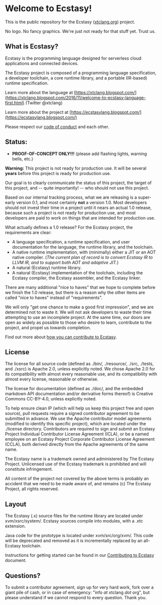 # Welcome to Ecstasy! #

This is the public repository for the Ecstasy ([xtclang.org](http://xtclang.org/)) project.

No logo. No fancy graphics. We're just not ready for that stuff yet. Trust us.

## What is Ecstasy?

Ecstasy is the programming language designed for serverless cloud applications and connected devices.

The Ecstasy project is composed of a programming language specification, a developer toolchain, a core runtime library, and a portable (IR-based) runtime specification.

Learn more about the language at [https://xtclang.blogspot.com/](https://xtclang.blogspot.com/2016/11/welcome-to-ecstasy-language-first.html) (Twitter @xtclang)

Learn more about the project at [https://ecstasylang.blogspot.com/](https://ecstasylang.blogspot.com/)

Please respect our [code of conduct](CODE_OF_CONDUCT.md) and each other.

## Status:

- **PROOF-OF-CONCEPT ONLY!!!** (please add flashing lights, warning bells, etc.)

**Warning:** This project is not ready for production use. It will be several **years** before this project is ready for production use.

Our goal is to clearly communicate the status of this project, the target of this project, and -- quite importantly! -- who should not use this project.

Based on our internal tracking process, what we are releasing is a super-early version 0.1, and most certainly **not** a version 1.0. Most developers should not invest their time in a project until it nears an actual 1.0 release, because such a project is not ready for production use, and most developers are paid to work on things that are intended for production use.

What actually defines a 1.0 release? For the Ecstasy project, the requirements are clear:

* A language specification, a runtime specification, and user documentation for the language, the runtime library, and the toolchain.
* A native runtime implementation, with (minimally) either a JIT or an AOT native compiler. (_The current plan of record is to convert Ecstasy IR to LLVM IR, and to support both AOT and adaptive JIT._)
* A natural (Ecstasy) runtime library.
* A natural (Ecstasy) implementation of the toolchain, including the Ecstasy compiler, the Ecstasy assembler, and the Ecstasy linker.

There are many additional "nice to haves" that we hope to complete before we finish the 1.0 release, but there is a reason why the other items are called "nice to haves" instead of "requirements".

We will only "get one chance to make a good first impression", and we are determined not to waste it. We will not ask developers to waste their time attempting to use an incomplete project. At the same time, our doors are open as widely as possible to those who desire to learn, contribute to the project, and propel us towards completion.

Find out more about [how you can contribute to Ecstasy](CONTRIBUTING.md).

## License

The license for all source code (defined as ./bin/, ./resource/, ./src, ./tests, and ./xsrc) is Apache 2.0, unless explicitly noted. We chose Apache 2.0 for its compatibility with almost every reasonable use, and its compatibility with almost every license, reasonable or otherwise.

The license for documentation (defined as ./doc/, and the embedded markdown API documentation and/or derivative forms thereof) is Creative Commons CC-BY-4.0, unless explicitly noted.

To help ensure clean IP (which will help us keep this project free and open source), pull requests require a signed contributor agreement to be submitted in advance. We use the Apache contributor model agreements (modified to identify this specific project), which are located under the ./license directory. Contributors are required to sign and submit an Ecstasy Project Individual Contributor License Agreement (ICLA), or be a named employee on an Ecstasy Project Corporate Contributor License Agreement (CCLA), both derived directly from the Apache agreements of the same name.

The Ecstasy name is a trademark owned and administered by The Ecstasy Project. Unlicensed use of the Ecstasy trademark is prohibited and will constitute infringement.

All content of the project not covered by the above terms is probably an accident that we need to be made aware of, and remains (c) The Ecstasy Project, all rights reserved.

## Layout

The Ecstasy (.x) source files for the runtime library are located under xvm/xsrc/system/. Ecstasy sources compile into modules, with a .xtc extension.

Java code for the prototype is located under xvm/src/org/xvm/. This code will be deprecated and removed as it is incrementally replaced by an all-Ecstasy toolchain.

Instructions for getting started can be found in our [Contributing to Ecstasy](CONTRIBUTING.md) document.

## Questions?

To submit a contributor agreement, sign up for very hard work, fork over a giant pile of cash, or in case of emergency: "info _at_ xtclang _dot_ org", but please understand if we cannot respond to every question. Thank you.
